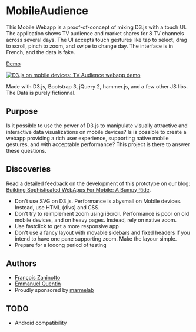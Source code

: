 MobileAudience
==============

This Mobile Webapp is a proof-of-concept of mixing D3.js with a touch UI. The application shows TV audience and market shares for 8 TV channels across several days. The UI accepts touch gestures like tap to select, drag to scroll, pinch to zoom, and swipe to change day. The interface is in French, and the data is fake.

[Demo](http://marmelab.github.io/MobileAudience/)

<a href="http://vimeo.com/67210593"><img alt="D3.js on mobile devices: TV Audience webapp demo" title="D3.js on mobile devices: TV Audience webapp demo" src="http://marmelab.com/img/MobileAudience.png"></a>

Made with D3.js, Bootstrap 3, jQuery 2, hammer.js, and a few other JS libs. The Data is purely fictionnal.

Purpose
-------

Is it possible to use the power of D3.js to manipulate visually attractive and interactive data visualizations on mobile devices? Is is possible to create a webapp providing a rich user experience, supporting native mobile gestures, and with acceptable performance? This project is there to answer these questions.

Discoveries
-----------

Read a detailed feedback on the development of this prototype on our blog: [Building Sophisticated WebApps For Mobile: A Bumpy Ride](http://blog.marmelab.com/building-sophisticated-webapps-for-mobile-a-bumpy-ride).

* Don't use SVG on D3.js. Performance is abysmall on Mobile devices. Instead, use HTML (divs) and CSS.
* Don't try to reimplement zoom using iScroll. Performance is poor on old mobile devices, and on heavy pages. Instead, rely on native zoom.
* Use fastclick to get a more responsive app
* Don't use a fancy layout with movable sidebars and fixed headers if you intend to have one pane supporting zoom. Make the layour simple.
* Prepare for a looong period of testing

Authors
-------

* [François Zaninotto](https://github.com/fzaninotto)
* [Emmanuel Quentin](https://github.com/manuquentin) 
* Proudly sponsored by [marmelab](marmelab.com)

TODO
----

* Android compatibility
